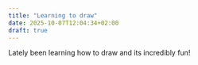 ```yaml
---
title: "Learning to draw"
date: 2025-10-07T12:04:34+02:00
draft: true
---
```


Lately been learning how to draw and its incredibly fun!

